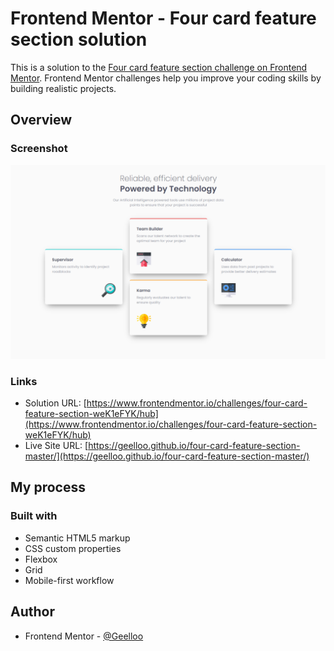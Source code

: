 # Frontend Mentor - Four card feature section solution

This is a solution to the [Four card feature section challenge on Frontend Mentor](https://www.frontendmentor.io/challenges/four-card-feature-section-weK1eFYK). Frontend Mentor challenges help you improve your coding skills by building realistic projects.

## Overview

### Screenshot

![](./screenshot.png)

### Links

- Solution URL: [https://www.frontendmentor.io/challenges/four-card-feature-section-weK1eFYK/hub](https://www.frontendmentor.io/challenges/four-card-feature-section-weK1eFYK/hub)
- Live Site URL: [https://geelloo.github.io/four-card-feature-section-master/](https://geelloo.github.io/four-card-feature-section-master/)

## My process

### Built with

- Semantic HTML5 markup
- CSS custom properties
- Flexbox
- Grid
- Mobile-first workflow

## Author

- Frontend Mentor - [@Geelloo](https://www.frontendmentor.io/profile/Geelloo)
